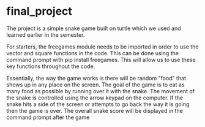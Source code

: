 # final_project

The project is a simple snake game built on turtle which we used and learned earlier in the semester.

For starters, the freegames module needs to be imported in order to use the vector and square functions in the code. This can be done using the command prompt with pip install freegames. This will allow us to use these key functions throughout the code. 

Essentially, the way the game works is there will be random "food" that shows up in any place on the screen. The goal of the game is to eat as many food as possible by running over it with the snake. The movement of the snake is controlled using the arrow keypad on the computer. If the snake hits a side of the screen or attempts to go back the way it is going then the game is over. The overall snake score will be displayed in the command prompt after the game 